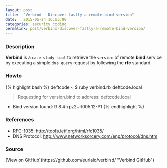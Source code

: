 ```yaml
---
layout: post
title:  "Verbind – Discover fastly a remote bind version"
date:   2015-05-24 16:05:00
categories: security coding
permalink: post/verbind-discover-fastly-a-remote-bind-version/
---
```


### Description

**Verbind** is a `case-study tool` to retrieve the `version` of remote **bind** service by executing a simple `dns query` request by following the **rfc** standard.

### Howto

{% highlight bash %}
deftcode ~ $ ruby verbind.rb deftcode.local
> Requesting for version.bind to address: deftcode.local
+ Bind version found: 9.8.4-rpz2+rl005.12-P1
{% endhighlight %}

### References

* RFC-1035: <a href="http://tools.ietf.org/html/rfc1035/" title="RFC-1035" target="_blank">http://tools.ietf.org/html/rfc1035/</a>
* DNS Protocol: <a href="http://www.networksorcery.com/enp/protocol/dns.htm" title="DNS Protocol" target="_blank">http://www.networksorcery.com/enp/protocol/dns.htm</a>

<!--r34dm0r3-->

### Source

<span id="sources-list">
[View on GitHub](https://github.com/eurialo/verbind/ "Verbind GitHub")
</span>
